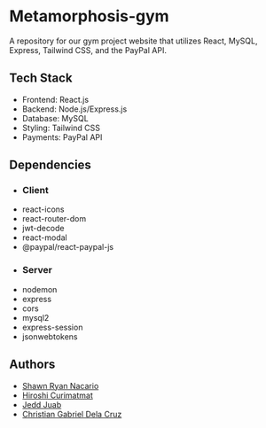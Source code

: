 # Metamorphosis-gym
A repository for our gym project website that utilizes React, MySQL, Express, Tailwind CSS, and the PayPal API.

## Tech Stack

- Frontend: React.js
- Backend: Node.js/Express.js
- Database: MySQL
- Styling: Tailwind CSS
- Payments: PayPal API


## Dependencies
- ### Client
- react-icons
- react-router-dom
- jwt-decode
- react-modal
- @paypal/react-paypal-js
- ### Server
- nodemon
- express
- cors
- mysql2
- express-session
- jsonwebtokens


## Authors

- [Shawn Ryan Nacario](https://github.com/AquaDarknessMegumin)
- [Hiroshi Curimatmat](https://github.com/Ishiii17)
- [Jedd Juab](https://github.com/Losn1ght)
- [Christian Gabriel Dela Cruz](https://github.com/Gabbidc)




